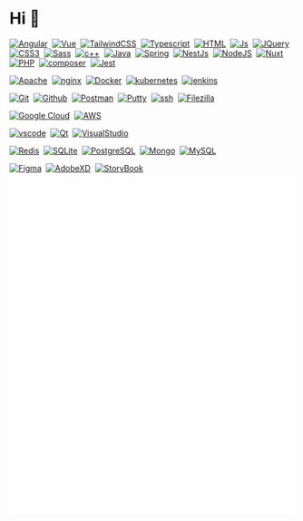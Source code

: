 # Hi 👋

<!-- programming -->
<a target="_blank" rel="noopener noreferrer"
    href="https://angular.io/"><img
        src="https://github.com/lbgm/devicon/raw/master/icons/angularjs/angularjs-plain.svg" title="Angular"
        alt="Angular" width="32" height="32" style="max-width: 100%;"></a>&nbsp;
<a target="_blank" rel="noopener noreferrer"
    href="https://vuejs.org/"><img
        src="https://github.com/lbgm/devicon/raw/master/icons/vuejs/vuejs-original.svg" title="Vue"
        alt="Vue" width="32" height="32" style="max-width: 100%;"></a>&nbsp;
<a target="_blank" rel="noopener noreferrer"
    href="https://tailwindcss.com/"><img
        src="https://github.com/lbgm/devicon/raw/master/icons/tailwindcss/tailwindcss-original.svg"
        title="TailwindCSS" alt="TailwindCSS" width="32" height="32" style="max-width: 100%;"></a>&nbsp;
<a target="_blank" rel="noopener noreferrer"
    href="https://www.typescriptlang.org/"><img
        src="https://github.com/lbgm/devicon/raw/master/icons/typescript/typescript-original.svg"
        title="Typescript" alt="Typescript" width="32" height="32" style="max-width: 100%;"></a>&nbsp;
 <a target="_blank" rel="noopener noreferrer"
    href="https://www.w3.org/"><img
        src="https://github.com/lbgm/devicon/raw/master/icons/html5/html5-plain.svg" title="HTML" alt="HTML"
        width="32" height="32" style="max-width: 100%;"></a>&nbsp;
<a target="_blank" rel="noopener noreferrer"
    href="https://www.ecma-international.org/publications-and-standards/standards/ecma-262/"><img
        src="https://github.com/lbgm/devicon/raw/master/icons/javascript/javascript-plain.svg" title="Js"
        alt="Js" width="32" height="32" style="max-width: 100%;"></a>&nbsp;
<a target="_blank" rel="noopener noreferrer"
    href="https://jquery.com/"><img
        src="https://github.com/lbgm/devicon/raw/master/icons/jquery/jquery-original.svg" title="JQuery"
        alt="JQuery" width="32" height="32" style="max-width: 100%;"></a>&nbsp;
<a target="_blank" rel="noopener noreferrer"
    href="https://www.w3.org/"><img
        src="https://github.com/lbgm/devicon/raw/master/icons/css3/css3-original.svg" title="CSS3"
        alt="CSS3" width="32" height="32" style="max-width: 100%;"></a>&nbsp;
<a target="_blank" rel="noopener noreferrer"
    href="https://sass-lang.com/"><img
        src="https://github.com/lbgm/devicon/raw/master/icons/sass/sass-original.svg" title="Sass"
        alt="Sass" width="32" height="32" style="max-width: 100%;"></a>&nbsp;
<a target="_blank" rel="noopener noreferrer"
    href="https://cplusplus.com/"><img
        src="https://github.com/lbgm/devicon/raw/master/icons/cplusplus/cplusplus-original.svg" title="c++"
        alt="c++" width="32" height="32" style="max-width: 100%;"></a>&nbsp;
<a target="_blank" rel="noopener noreferrer"
    href="https://www.java.com/fr/"><img
        src="https://github.com/lbgm/devicon/raw/master/icons/java/java-plain.svg" title="Java" alt="Java"
        width="32" height="32" style="max-width: 100%;"></a>&nbsp;
<a target="_blank" rel="noopener noreferrer"
    href="https://spring.io/"><img
        src="https://github.com/lbgm/devicon/raw/master/icons/spring/spring-original-wordmark.svg"
        title="Spring" alt="Spring" width="32" height="32" style="max-width: 100%;"></a>&nbsp;
 <a target="_blank" rel="noopener noreferrer"
    href="https://nestjs.com/"><img
        src="https://github.com/lbgm/devicon/raw/master/icons/nestjs/nestjs-original.svg" title="NestJs"
        alt="NestJs" width="32" height="32" style="max-width: 100%;"></a>&nbsp;
<a target="_blank" rel="noopener noreferrer"
    href="https://nodejs.org/"><img
        src="https://github.com/lbgm/devicon/raw/master/icons/nodejs/nodejs-original.svg" title="NodeJS"
        alt="NodeJS" width="32" height="32" style="max-width: 100%;"></a>&nbsp;
<a target="_blank" rel="noopener noreferrer"
    href="https://nuxt.com/"><img
        src="https://github.com/lbgm/devicon/raw/master/icons/nuxtjs/nuxtjs-original.svg" title="Nuxt"
        alt="Nuxt" width="32" height="32" style="max-width: 100%;"></a>&nbsp;
<a target="_blank" rel="noopener noreferrer"
    href="https://www.php.net/"><img
        src="https://github.com/lbgm/devicon/raw/master/icons/php/php-original.svg" title="PHP" alt="PHP"
        width="32" height="32" style="max-width: 100%;"></a>&nbsp;
<a target="_blank" rel="noopener noreferrer"
    href="https://getcomposer.org/"><img
        src="https://github.com/lbgm/devicon/raw/master/icons/composer/composer-original.svg"
        title="composer" alt="composer" width="32" height="32" style="max-width: 100%;"></a>&nbsp;
<a target="_blank" rel="noopener noreferrer"
    href="https://jestjs.io/fr/"><img
        src="https://github.com/lbgm/devicon/raw/master/icons/jest/jest-plain.svg" title="Jest" alt="Jest"
        width="32" height="32" style="max-width: 100%;"></a>&nbsp;
<!-- server -->
<a target="_blank" rel="noopener noreferrer"
    href="https://httpd.apache.org/"><img
        src="https://github.com/lbgm/devicon/raw/master/icons/apache/apache-original.svg" title="Apache"
        alt="Apache" width="32" height="32" style="max-width: 100%;"></a>&nbsp;
<a target="_blank" rel="noopener noreferrer"
    href="https://www.nginx.com/"><img
        src="https://github.com/lbgm/devicon/blob/master/icons/nginx/nginx-original.svg" title="nginx"
        alt="nginx" width="32" height="32" style="max-width: 100%;"></a>&nbsp;
<a target="_blank" rel="noopener noreferrer"
    href="https://www.docker.com/"><img
        src="https://github.com/lbgm/devicon/raw/master/icons/docker/docker-original.svg" title="Docker"
        alt="Docker" width="32" height="32" style="max-width: 100%;"></a>&nbsp;
<a target="_blank" rel="noopener noreferrer"
    href="https://kubernetes.io"><img
        src="https://github.com/lbgm/devicon/raw/master/icons/kubernetes/kubernetes-original.svg" title="kubernetes"
        alt="kubernetes" width="32" height="32" style="max-width: 100%;"></a>&nbsp;
<a target="_blank" rel="noopener noreferrer"
    href="https://www.jenkins.io/"><img
        src="https://github.com/lbgm/devicon/raw/master/icons/jenkins/jenkins-original.svg" title="jenkins"
        alt="jenkins" width="32" height="32" style="max-width: 100%;"></a>&nbsp;
<!-- git and others tools -->
<a target="_blank" rel="noopener noreferrer"
    href="https://git-scm.com/"><img
        src="https://github.com/lbgm/devicon/raw/master/icons/git/git-original.svg" title="Git" alt="Git"
        width="32" height="32" style="max-width: 100%;"></a>&nbsp;
<a target="_blank" rel="noopener noreferrer"
    href="https://github.com/"><img
        src="https://github.com/lbgm/devicon/blob/master/icons/github/github-original.svg" title="Github" alt="Github"
        width="32" height="32" style="max-width: 100%;"></a>&nbsp;
<a target="_blank" rel="noopener noreferrer"
    href="https://www.postman.com/"><img
        src="https://github.com/lbgm/devicon/blob/master/icons/postman/postman-original.svg" title="Postman"
    alt="Postman" width="32" height="32" style="max-width: 100%;"></a>&nbsp;
<a target="_blank" rel="noopener noreferrer"
    href="https://www.putty.org/"><img
        src="https://github.com/lbgm/devicon/raw/master/icons/putty/putty-original.svg" title="Putty"
        alt="Putty" width="32" height="32" style="max-width: 100%;"></a>&nbsp;
<a target="_blank" rel="noopener noreferrer"
    href="https://www.google.com/search?q=ssh"><img
        src="https://github.com/lbgm/devicon/blob/master/icons/ssh/ssh-original-wordmark.svg" title="ssh"
        alt="ssh" width="32" height="32" style="max-width: 100%;"></a>&nbsp;
<a target="_blank" rel="noopener noreferrer"
    href="https://filezilla-project.org/"><img
        src="https://github.com/lbgm/devicon/raw/master/icons/filezilla/filezilla-plain.svg"
        title="Filezilla" alt="Filezilla" width="32" height="32" style="max-width: 100%;"></a>&nbsp;
<!-- cloud -->
<a target="_blank" rel="noopener noreferrer"
    href="https://cloud.google.com/?hl=fr"><img
        src="https://github.com/lbgm/devicon/raw/master/icons/googlecloud/googlecloud-original.svg"
        title="Google Cloud" alt="Google Cloud" width="32" height="32" style="max-width: 100%;"></a>&nbsp;
<a target="_blank" rel="noopener noreferrer"
    href="https://aws.amazon.com/"><img
        src="https://github.com/lbgm/devicon/blob/master/icons/amazonwebservices/amazonwebservices-original-wordmark.svg"
        title="AWS" alt="AWS" width="32" height="32" style="max-width: 100%;"></a>&nbsp;
<!-- code editor -->
<a target="_blank" rel="noopener noreferrer"
    href="https://code.visualstudio.com/download"><img
        src="https://github.com/lbgm/devicon/raw/master/icons/vscode/vscode-original.svg" title="vscode"
        alt="vscode" width="32" height="32" style="max-width: 100%;"></a>&nbsp;
<a target="_blank" rel="noopener noreferrer"
    href="https://www.qt.io/"><img
        src="https://github.com/lbgm/devicon/raw/master/icons/qt/qt-original.svg" title="Qt" alt="Qt"
        width="32" height="32" style="max-width: 100%;"></a>&nbsp;
<a target="_blank" rel="noopener noreferrer"
    href="https://visualstudio.microsoft.com/fr/"><img
        src="https://github.com/lbgm/devicon/raw/master/icons/visualstudio/visualstudio-plain.svg"
        title="VisualStudio" alt="VisualStudio" width="32" height="32" style="max-width: 100%;"></a>&nbsp;
<!-- database -->
<a target="_blank" rel="noopener noreferrer"
    href="https://redis.io/"><img
        src="https://github.com/lbgm/devicon/raw/master/icons/redis/redis-original.svg" title="Redis"
        alt="Redis" width="32" height="32" style="max-width: 100%;"></a>&nbsp;
<a target="_blank" rel="noopener noreferrer"
    href="https://www.sqlite.org/"><img
        src="https://github.com/lbgm/devicon/raw/master/icons/sqlite/sqlite-original.svg" title="SQLite"
        alt="SQLite" width="32" height="32" style="max-width: 100%;"></a>&nbsp;
<a target="_blank" rel="noopener noreferrer"
    href="https://www.postgresql.org/"><img
        src="https://github.com/lbgm/devicon/raw/master/icons/postgresql/postgresql-original.svg"
        title="PostgreSQL" alt="PostgreSQL" width="32" height="32" style="max-width: 100%;"></a>&nbsp;
<a target="_blank" rel="noopener noreferrer"
    href="https://www.mongodb.com/"><img
        src="https://github.com/lbgm/devicon/raw/master/icons/mongodb/mongodb-original.svg" title="Mongo"
        alt="Mongo" width="32" height="32" style="max-width: 100%;"></a>&nbsp;
<a target="_blank" rel="noopener noreferrer"
    href="https://www.mysql.com/fr/"><img
        src="https://github.com/lbgm/devicon/raw/master/icons/mysql/mysql-original.svg" title="MySQL"
        alt="MySQL" width="32" height="32" style="max-width: 100%;"></a>&nbsp;
<!-- design and documentation -->
<a target="_blank" rel="noopener noreferrer"
    href="https://www.figma.com/fr/"><img
        src="https://github.com/lbgm/devicon/raw/master/icons/figma/figma-original.svg" title="Figma"
        alt="Figma" width="32" height="32" style="max-width: 100%;"></a>&nbsp;
<a target="_blank" rel="noopener noreferrer"
    href="https://helpx.adobe.com/fr/xd/get-started.html"><img
        src="https://github.com/lbgm/devicon/raw/master/icons/xd/xd-plain.svg" title="Adobe XD"
        alt="AdobeXD" width="32" height="32" style="max-width: 100%;"></a>&nbsp;
<a target="_blank" rel="noopener noreferrer"
    href="https://storybook.js.org/"><img
        src="https://github.com/lbgm/devicon/raw/master/icons/storybook/storybook-original.svg"
        title="StoryBook" alt="StoryBook" width="32" height="32" style="max-width: 100%;"></a>&nbsp;


<!--<img align="left" src="https://github-readme-stats.vercel.app/api/top-langs?username=lbgm&show_icons=true&locale=en&langs_count=10&layout=compact&hide_title=true" alt="lbgm" />
<img align="center" src="https://github-readme-stats.vercel.app/api?username=lbgm&show_icons=true&locale=en&count_private=true&hide_title=true" alt="lbgm" />-->
<img align="left" src="https://raw.githubusercontent.com/lbgm/github-stats/master/generated/overview.svg#gh-light-mode-only" alt="lbgm" />
<img align="center" src="https://raw.githubusercontent.com/lbgm/github-stats/master/generated/languages.svg#gh-light-mode-only" alt="lbgm" />
